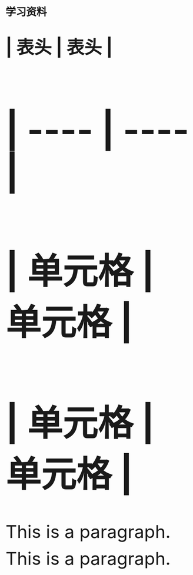 # 学习资料

<p>
<font size="20">

# |  表头   | 表头  |
# |  ----  | ----  |
# | 单元格  | 单元格 |
# | 单元格  | 单元格 |


This is a paragraph.
</font>
</p>

<p>
<font size="20">
This is a paragraph.
</font>
</p>

